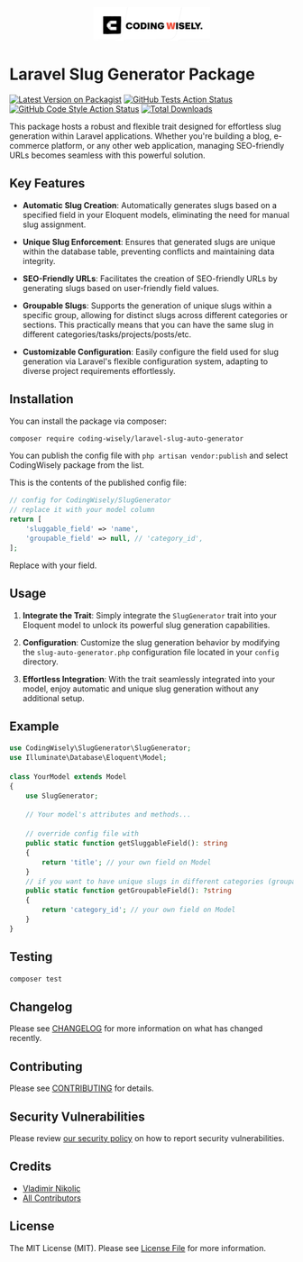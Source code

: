 <p align="center"><a href="https://codingwisely.com" target="_blank"><img src="img.png" alt="Laravel Logo"></a></p>

# Laravel Slug Generator Package

[![Latest Version on Packagist](https://img.shields.io/packagist/v/coding-wisely/laravel-slug-auto-generator.svg?style=flat-square)](https://packagist.org/packages/coding-wisely/laravel-slug-auto-generator)
[![GitHub Tests Action Status](https://img.shields.io/github/actions/workflow/status/coding-wisely/laravel-slug-auto-generator/run-tests.yml?branch=main&label=tests&style=flat-square)](https://github.com/coding-wisely/laravel-slug-auto-generator/actions?query=workflow%3Arun-tests+branch%3Amain)
[![GitHub Code Style Action Status](https://img.shields.io/github/actions/workflow/status/coding-wisely/laravel-slug-auto-generator/fix-php-code-style-issues.yml?branch=main&label=code%20style&style=flat-square)](https://github.com/coding-wisely/laravel-slug-auto-generator/actions?query=workflow%3A"Fix+PHP+code+style+issues"+branch%3Amain)
[![Total Downloads](https://img.shields.io/packagist/dt/coding-wisely/laravel-slug-auto-generator.svg?style=flat-square)](https://packagist.org/packages/coding-wisely/laravel-slug-auto-generator)

This package hosts a robust and flexible trait designed for effortless slug generation within Laravel applications. Whether you're building a blog, e-commerce platform, or any other web application, managing SEO-friendly URLs becomes seamless with this powerful solution.

## Key Features

- **Automatic Slug Creation**: Automatically generates slugs based on a specified field in your Eloquent models, eliminating the need for manual slug assignment.

- **Unique Slug Enforcement**: Ensures that generated slugs are unique within the database table, preventing conflicts and maintaining data integrity.

- **SEO-Friendly URLs**: Facilitates the creation of SEO-friendly URLs by generating slugs based on user-friendly field values.

- **Groupable Slugs**: Supports the generation of unique slugs within a specific group, allowing for distinct slugs across different categories or sections. This practically means that you can have the same slug in different categories/tasks/projects/posts/etc.

- **Customizable Configuration**: Easily configure the field used for slug generation via Laravel's flexible configuration system, adapting to diverse project requirements effortlessly.


## Installation

You can install the package via composer:

```bash
composer require coding-wisely/laravel-slug-auto-generator
```


You can publish the config file with `php artisan vendor:publish` and select CodingWisely package from the list.

This is the contents of the published config file:

```php
// config for CodingWisely/SlugGenerator
// replace it with your model column
return [
    'sluggable_field' => 'name',
    'groupable_field' => null, // 'category_id',
];

```
Replace with your field.


## Usage

1. **Integrate the Trait**: Simply integrate the `SlugGenerator` trait into your Eloquent model to unlock its powerful slug generation capabilities.

2. **Configuration**: Customize the slug generation behavior by modifying the `slug-auto-generator.php` configuration file located in your `config` directory.

3. **Effortless Integration**: With the trait seamlessly integrated into your model, enjoy automatic and unique slug generation without any additional setup.

## Example

```php
use CodingWisely\SlugGenerator\SlugGenerator;
use Illuminate\Database\Eloquent\Model;

class YourModel extends Model
{
    use SlugGenerator;

    // Your model's attributes and methods...
    
    // override config file with 
    public static function getSluggableField(): string
    {
        return 'title'; // your own field on Model
    }
    // if you want to have unique slugs in different categories (groupable, such as project_id, team_id, category_id, etc.)
    public static function getGroupableField(): ?string
    {
        return 'category_id'; // your own field on Model
    }
}
```
## Testing

```bash
composer test 
```

## Changelog

Please see [CHANGELOG](CHANGELOG.md) for more information on what has changed recently.

## Contributing

Please see [CONTRIBUTING](CONTRIBUTING.md) for details.

## Security Vulnerabilities

Please review [our security policy](../../security/policy) on how to report security vulnerabilities.

## Credits

- [Vladimir Nikolic](https://github.com/CodingWisely)
- [All Contributors](../../contributors)

## License

The MIT License (MIT). Please see [License File](LICENSE.md) for more information.

